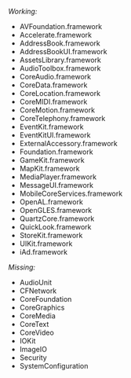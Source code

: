 *Working:*
* AVFoundation.framework
* Accelerate.framework
* AddressBook.framework
* AddressBookUI.framework
* AssetsLibrary.framework
* AudioToolbox.framework
* CoreAudio.framework
* CoreData.framework
* CoreLocation.framework
* CoreMIDI.framework
* CoreMotion.framework
* CoreTelephony.framework
* EventKit.framework
* EventKitUI.framework
* ExternalAccessory.framework
* Foundation.framework
* GameKit.framework
* MapKit.framework
* MediaPlayer.framework
* MessageUI.framework
* MobileCoreServices.framework
* OpenAL.framework
* OpenGLES.framework
* QuartzCore.framework
* QuickLook.framework
* StoreKit.framework
* UIKit.framework
* iAd.framework

*Missing:*
* AudioUnit
* CFNetwork
* CoreFoundation
* CoreGraphics
* CoreMedia
* CoreText
* CoreVideo
* IOKit
* ImageIO
* Security
* SystemConfiguration
